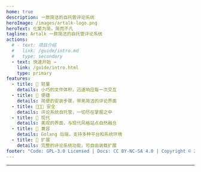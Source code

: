 ```yaml
---
home: true
description: 一款简洁的自托管评论系统
heroImage: /images/artalk-logo.png
heroText: 化繁为简，简而不凡
tagline: Artalk 一款简洁的自托管评论系统
actions:
  # - text: 项目介绍
  #   link: /guide/intro.md
  #   type: secondary
  - text: 快速开始 →
    link: /guide/intro.html
    type: primary
features:
  - title: 🍃 轻量
    details: 小巧的文件体积，迅速响应每一次交互
  - title: 🐳 便捷
    details: 简便的安装步骤，带来简洁的评论界面
  - title: 👨‍👧‍👦 安全
    details: 评论系统自托管，一切尽在掌握之中
  - title: 🌇 现代
    details: 美观的界面，与现代风格站点自然融合
  - title: 🍱 兼容
    details: Golang 后端，支持多种平台和系统环境
  - title: 🌊 扩展
    details: 完整的评论系统功能，可自由装载扩展
footer: "Code: GPL-3.0 Licensed | Docs: CC BY-NC-SA 4.0 | Copyright © 2018-2021 Artalk"
---
```


---

<!-- Artalk -->
<div style="margin: 2.5rem auto;padding: 1rem 0;">
  <Artalk />
</div>

